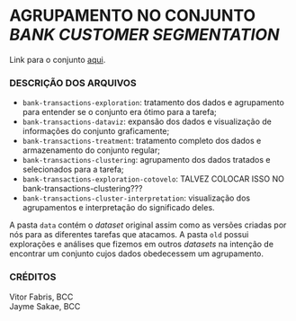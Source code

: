 # AGRUPAMENTO NO CONJUNTO *BANK CUSTOMER SEGMENTATION*

Link para o conjunto [aqui](https://www.kaggle.com/datasets/shivamb/bank-customer-segmentation).  

### DESCRIÇÃO DOS ARQUIVOS

- ```bank-transactions-exploration```: tratamento dos dados e agrupamento para entender se o conjunto era ótimo para a tarefa;
- ```bank-transactions-dataviz```: expansão dos dados e visualização de informações do conjunto graficamente;
- ```bank-transactions-treatment```: tratamento completo dos dados e armazenamento do conjunto regular;
- ```bank-transactions-clustering```: agrupamento dos dados tratados e selecionados para a tarefa;
- ```bank-transactions-exploration-cotovelo```: TALVEZ COLOCAR ISSO NO bank-transactions-clustering???
- ```bank-transactions-cluster-interpretation```: visualização dos agrupamentos e interpretação do significado deles.

A pasta ```data``` contém o *dataset* original assim como as versões criadas por nós para as diferentes tarefas que atacamos. A pasta ```old``` possui explorações e análises que fizemos em outros *datasets* na intenção de encontrar um conjunto cujos dados obedecessem um agrupamento.

### CRÉDITOS

Vitor Fabris, BCC  
Jayme Sakae, BCC
